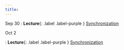 ```yaml
---
title:
---
```


Sep 30
: **Lecture**{: .label .label-purple } [Synchronization](#)

Oct 2

: **Lecture**{: .label .label-purple } [Synchronization](#)
